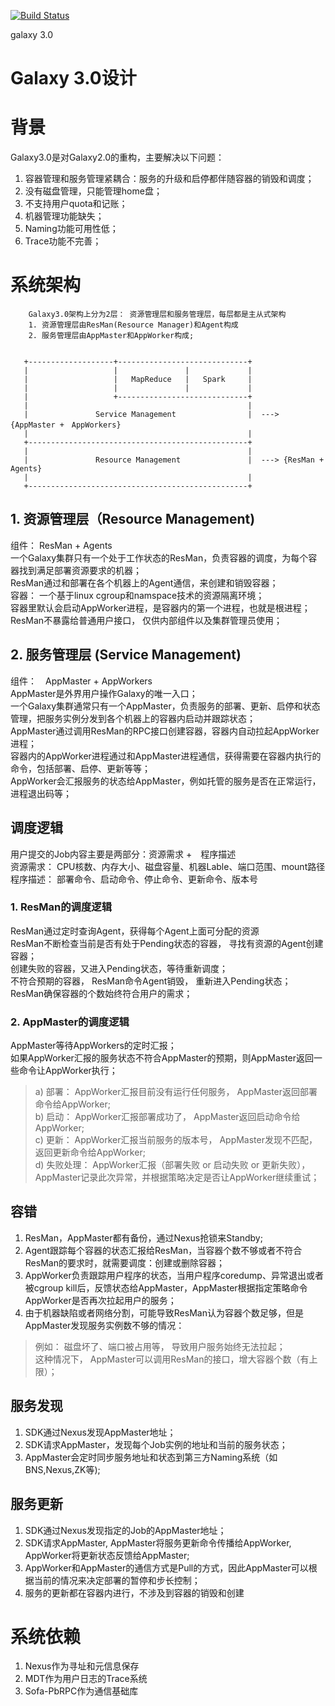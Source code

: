 [![Build Status](https://travis-ci.org/baidu/galaxy.svg?branch=galaxy3)](https://travis-ci.org/baidu/galaxy)

galaxy 3.0

Galaxy 3.0设计
=============

# 背景

Galaxy3.0是对Galaxy2.0的重构，主要解决以下问题：  

1. 容器管理和服务管理紧耦合：服务的升级和启停都伴随容器的销毁和调度；
2. 没有磁盘管理，只能管理home盘；
3. 不支持用户quota和记账；
4. 机器管理功能缺失；
5. Naming功能可用性低；
6. Trace功能不完善；

# 系统架构

        Galaxy3.0架构上分为2层： 资源管理层和服务管理层，每层都是主从式架构  
        1. 资源管理层由ResMan(Resource Manager)和Agent构成  
        2. 服务管理层由AppMaster和AppWorker构成;

 
       +-------------------+-----------------------------+
       |                   |               |             |
       |                   |   MapReduce   |   Spark     |
       |                   |               |             |
       |                   +-----------------------------+
       |                                                 |
       |               Service Management                |  ---> {AppMaster +　AppWorkers}
       |                                                 |
       +-------------------------------------------------+
       |                                                 |
       |               Resource Management               |  ---> {ResMan + Agents}
       |                                                 |
       +-------------------------------------------------+

## 1. 资源管理层（Resource Management)
组件： ResMan + Agents  
一个Galaxy集群只有一个处于工作状态的ResMan，负责容器的调度，为每个容器找到满足部署资源要求的机器；  
ResMan通过和部署在各个机器上的Agent通信，来创建和销毁容器；  
容器： 一个基于linux cgroup和namspace技术的资源隔离环境；   
容器里默认会启动AppWorker进程，是容器内的第一个进程，也就是根进程；   
ResMan不暴露给普通用户接口， 仅供内部组件以及集群管理员使用；  

## 2. 服务管理层 (Service Management)
组件：　AppMaster + AppWorkers  
AppMaster是外界用户操作Galaxy的唯一入口；  
一个Galaxy集群通常只有一个AppMaster，负责服务的部署、更新、启停和状态管理，把服务实例分发到各个机器上的容器内启动并跟踪状态；  
AppMaster通过调用ResMan的RPC接口创建容器，容器内自动拉起AppWorker进程；  
容器内的AppWorker进程通过和AppMaster进程通信，获得需要在容器内执行的命令，包括部署、启停、更新等等；  
AppWorker会汇报服务的状态给AppMaster，例如托管的服务是否在正常运行，进程退出码等；  

## 调度逻辑

用户提交的Job内容主要是两部分：资源需求 +　程序描述  
资源需求： CPU核数、内存大小、磁盘容量、机器Lable、端口范围、mount路径  
程序描述： 部署命令、启动命令、停止命令、更新命令、版本号  

### 1. ResMan的调度逻辑
ResMan通过定时查询Agent，获得每个Agent上面可分配的资源  
ResMan不断检查当前是否有处于Pending状态的容器， 寻找有资源的Agent创建容器；  
创建失败的容器，又进入Pending状态，等待重新调度；  
不符合预期的容器， ResMan命令Agent销毁， 重新进入Pending状态；  
ResMan确保容器的个数始终符合用户的需求；  

### 2. AppMaster的调度逻辑
AppMaster等待AppWorkers的定时汇报；  
如果AppWorker汇报的服务状态不符合AppMaster的预期，则AppMaster返回一些命令让AppWorker执行；  
> a) 部署： AppWorker汇报目前没有运行任何服务， AppMaster返回部署命令给AppWorker;  
> b) 启动： AppWorker汇报部署成功了， AppMaster返回启动命令给AppWorker;  
> c) 更新： AppWorker汇报当前服务的版本号， AppMaster发现不匹配， 返回更新命令给AppWorker;  
> d) 失败处理： AppWorker汇报（部署失败 or 启动失败 or 更新失败）， AppMaster记录此次异常，并根据策略决定是否让AppWorker继续重试；  

## 容错

1. ResMan，AppMaster都有备份，通过Nexus抢锁来Standby;  
2. Agent跟踪每个容器的状态汇报给ResMan，当容器个数不够或者不符合ResMan的要求时，就需要调度：创建或删除容器；  
3. AppWorker负责跟踪用户程序的状态，当用户程序coredump、异常退出或者被cgroup kill后，反馈状态给AppMaster，AppMaster根据指定策略命令AppWorker是否再次拉起用户的服务； 
4. 由于机器缺陷或者网络分割，可能导致ResMan认为容器个数足够，但是AppMaster发现服务实例数不够的情况：  
> 例如： 磁盘坏了、端口被占用等， 导致用户服务始终无法拉起；  
> 这种情况下， AppMaster可以调用ResMan的接口，增大容器个数（有上限）；  

## 服务发现
1. SDK通过Nexus发现AppMaster地址；  
2. SDK请求AppMaster，发现每个Job实例的地址和当前的服务状态；  
3. AppMaster会定时同步服务地址和状态到第三方Naming系统（如BNS,Nexus,ZK等);  

## 服务更新
1. SDK通过Nexus发现指定的Job的AppMaster地址；  
2. SDK请求AppMaster, AppMaster将服务更新命令传播给AppWorker, AppWorker将更新状态反馈给AppMaster;  
3. AppWorker和AppMaster的通信方式是Pull的方式，因此AppMaster可以根据当前的情况来决定部署的暂停和步长控制；  
4. 服务的更新都在容器内进行，不涉及到容器的销毁和创建  

# 系统依赖
1. Nexus作为寻址和元信息保存  
2. MDT作为用户日志的Trace系统  
3. Sofa-PbRPC作为通信基础库  

